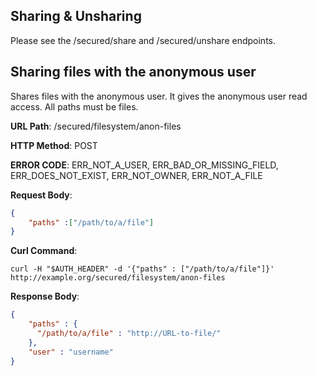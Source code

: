 Sharing & Unsharing
-------------------

Please see the /secured/share and /secured/unshare endpoints.

Sharing files with the anonymous user
-------------------------------------

Shares files with the anonymous user. It gives the anonymous user read access. All paths must be files.

__URL Path__: /secured/filesystem/anon-files

__HTTP Method__: POST

__ERROR CODE__: ERR_NOT_A_USER, ERR_BAD_OR_MISSING_FIELD, ERR_DOES_NOT_EXIST, ERR_NOT_OWNER, ERR_NOT_A_FILE

__Request Body__:

```json
{
    "paths" :["/path/to/a/file"]
}
```

__Curl Command__:

    curl -H "$AUTH_HEADER" -d '{"paths" : ["/path/to/a/file"]}' http://example.org/secured/filesystem/anon-files

__Response Body__:

```json
{
    "paths" : {
      "/path/to/a/file" : "http://URL-to-file/"
    },
    "user" : "username"
}
```
